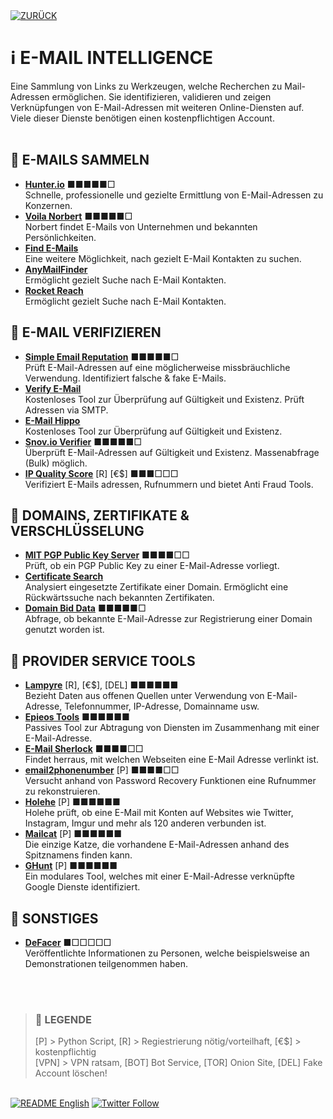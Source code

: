 <div align="left">
  <a href="https://github.com/ot2i7ba/OSINT/blob/main/de/"><img alt="ZURÜCK" src="https://img.shields.io/badge/ZURÜCK-lightgrey.svg?style=for-the-badge"></a>
</div>

# ℹ️ E-MAIL INTELLIGENCE
Eine Sammlung von Links zu Werkzeugen, welche Recherchen zu Mail-Adressen ermöglichen. Sie identifizieren, validieren und zeigen Verknüpfungen von E-Mail-Adressen mit weiteren Online-Diensten auf. Viele dieser Dienste benötigen einen kostenpflichtigen Account.<br/><br/>

## 📑 E-MAILS SAMMELN
- **[Hunter.io](https://hunter.io/ "Hunter.io")** ■■■■■□<br/>
Schnelle, professionelle und gezielte Ermittlung von E-Mail-Adressen zu Konzernen.
- **[Voila Norbert](https://www.voilanorbert.com/ "Voila Norbert")** ■■■■■□<br/>
Norbert findet E-Mails von Unternehmen und bekannten Persönlichkeiten.
- **[Find E-Mails](https://www.findemails.com/ "Find E-Mails")**<br/>
Eine weitere Möglichkeit, nach gezielt E-Mail Kontakten zu suchen.
- **[AnyMailFinder](https://anymailfinder.com/ "AnyMailFinder")**<br/>
Ermöglicht gezielt Suche nach E-Mail Kontakten.
- **[Rocket Reach](https://rocketreach.co/ "Rocket Reach")**<br/>
Ermöglicht gezielt Suche nach E-Mail Kontakten.

## 📑 E-MAIL VERIFIZIEREN
- **[Simple Email Reputation](https://emailrep.io/ "Simple Email Reputation")** ■■■■■□<br/>
Prüft E-Mail-Adressen auf eine möglicherweise missbräuchliche Verwendung. Identifiziert falsche & fake E-Mails.
- **[Verify E-Mail](https://verify-email.org/ "Verify E-Mail")**<br/>
Kostenloses Tool zur Überprüfung auf Gültigkeit und Existenz. Prüft Adressen via SMTP.
- **[E-Mail Hippo](https://tools.emailhippo.com/ "E-Mail Hippo")**<br/>
Kostenloses Tool zur Überprüfung auf Gültigkeit und Existenz.
- **[Snov.io Verifier](https://snov.io/email-verifier "Snov.io Verifier")** ■■■■■□<br/>
Überprüft E-Mail-Adressen auf Gültigkeit und Existenz. Massenabfrage (Bulk) möglich.
- **[IP Quality Score](https://www.ipqualityscore.com/ "IP Quality Score")** [R] [€$] ■■■□□□<br/>
Verifiziert E-Mails adressen, Rufnummern und bietet Anti Fraud Tools.

## 📑 DOMAINS, ZERTIFIKATE & VERSCHLÜSSELUNG
- **[MIT PGP Public Key Server](https://pgp.mit.edu/ "MIT PGP Public Key Server")** ■■■■□□<br/>
Prüft, ob ein PGP Public Key zu einer E-Mail-Adresse vorliegt.
- **[Certificate Search](https://crt.sh/ "Certificate Search")**<br/>
Analysiert eingesetzte Zertifikate einer Domain. Ermöglicht eine Rückwärtssuche nach bekannten Zertifikaten.
- **[Domain Bid Data](https://domainbigdata.com/ "Domain Big Data")** ■■■■■□<br/>
Abfrage, ob bekannte E-Mail-Adresse zur Registrierung einer Domain genutzt worden ist.

## 📑 PROVIDER SERVICE TOOLS
- **[Lampyre](https://lampyre.io/ "Lampyre.io")** [R], [€$], [DEL] ■■■■■■<br/>
Bezieht Daten aus offenen Quellen unter Verwendung von E-Mail-Adresse, Telefonnummer, IP-Adresse, Domainname usw.
- **[Epieos Tools](https://tools.epieos.com/ "Epieos Tools - E-Mail Lookup")** ■■■■■■<br/>
Passives Tool zur Abtragung von Diensten im Zusammenhang mit einer E-Mail-Adresse.
- **[E-Mail Sherlock](https://www.emailsherlock.com "E-Mail Sherlock")** ■■■■□□<br/>
Findet herraus, mit welchen Webseiten eine E-Mail Adresse verlinkt ist.
- **[email2phonenumber](https://github.com/martinvigo/email2phonenumber "email2phonenumber")** [P] ■■■■□□<br/>
Versucht anhand von Password Recovery Funktionen eine Rufnummer zu rekonstruieren.
- **[Holehe](https://github.com/megadose/holehe "Github, Holehe")** [P] ■■■■■■<br/>
Holehe prüft, ob eine E-Mail mit Konten auf Websites wie Twitter, Instagram, Imgur und mehr als 120 anderen verbunden ist.
- **[Mailcat](https://github.com/sharsil/mailcat "Github, Mailcat")** [P] ■■■■■■<br/>
Die einzige Katze, die vorhandene E-Mail-Adressen anhand des Spitznamens finden kann.
- **[GHunt](https://github.com/mxrch/ghunt "Github, GHunt")** [P] ■■■■■■<br/>
Ein modulares Tool, welches mit einer E-Mail-Adresse verknüpfte Google Dienste identifiziert.

## 📑 SONSTIGES
- **[DeFacer](https://defacer.id/ "DeFacer")** ■□□□□□<br/>
Veröffentlichte Informationen zu Personen, welche beispielsweise an Demonstrationen teilgenommen haben.

<br/><br/>
>### 📌 LEGENDE
>[P] > Python Script, [R] > Regiestrierung nötig/vorteilhaft, [€$] > kostenpflichtig<br/>[VPN] > VPN ratsam, [BOT] Bot Service, [TOR] Onion Site, [DEL] Fake Account löschen!

<br/>
<div align="left">
  <a href="https://github.com/ot2i7ba/OSINT/blob/main/en/README.md"><img alt="README English" src="https://img.shields.io/badge/README-English-lightgrey.svg?style=for-the-badge"></a>
  <a href="https://twitter.com/intent/follow?screen_name=ot2i7ba"><img alt="Twitter Follow" src="https://img.shields.io/twitter/follow/ot2i7ba?logo=twitter&logoColor=white&style=for-the-badge"></a>
</div>
